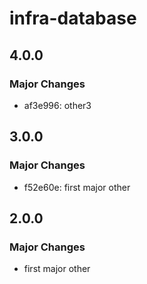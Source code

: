 # infra-database

## 4.0.0

### Major Changes

- af3e996: other3

## 3.0.0

### Major Changes

- f52e60e: first major other

## 2.0.0

### Major Changes

- first major other
